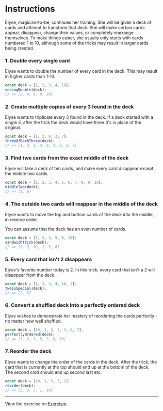 # Instructions

Elyse, magician-to-be, continues her training. She will be given a deck of cards and attempt to transform that deck. She will make certain cards appear, disappear, change their values, or completely rearrange themselves. To make things easier, she usually only starts with cards numbered 1 to 10, although some of the tricks may result in larger cards being created.

### 1. Double every single card

Elyse wants to double the number of every card in the deck. This may result in higher cards than 1-10.

```js
const deck = [1, 2, 3, 4, 10];
seeingDouble(deck);
// => [2, 4, 6, 8, 20]
```

### 2. Create multiple copies of every 3 found in the deck

Elyse wants to triplicate every 3 found in the deck. If a deck started with a single 3, after the trick the deck would have three 3's in place of the original.

```js
const deck = [1, 3, 9, 3, 7];
threeOfEachThree(deck);
// => [1, 3, 3, 3, 9, 3, 3, 3, 7]
```

### 3. Find two cards from the exact middle of the deck

Elyse will take a deck of ten cards, and make every card disappear except the middle two cards.

```js
const deck = [1, 2, 3, 4, 5, 6, 7, 8, 9, 10];
middleTwo(deck);
// => [5, 6]
```

### 4. The outside two cards will reappear in the middle of the deck

Elyse wants to move the top and bottom cards of the deck into the middle, in reverse order.

You can assume that the deck has an even number of cards.

```js
const deck = [1, 2, 3, 5, 6, 10];
sandwichTrick(deck);
// => [2, 3, 10, 1, 5, 6]
```

### 5. Every card that isn't 2 disappears

Elyse's favorite number today is 2. In this trick, every card that isn't a 2 will disappear from the deck.

```js
const deck = [1, 2, 3, 4, 10, 2];
twoIsSpecial(deck);
// => [2, 2]
```

### 6. Convert a shuffled deck into a perfectly ordered deck

Elyse wishes to demonstrate her mastery of reordering the cards perfectly - no matter how well shuffled.

```js
const deck = [10, 1, 5, 3, 2, 8, 7];
perfectlyOrdered(deck);
// => [1, 2, 3, 5, 7, 8, 10]
```

### 7. Reorder the deck

Elyse wants to change the order of the cards in the deck. After the trick, the card that is currently at the top should end up at the bottom of the deck. The second card should end up second last etc.

```js
const deck = [10, 1, 5, 3, 2];
reorder(deck);
// => [2, 3, 5, 1, 10]
```

---

View the exercise on [Exercism](https://exercism.org/tracks/javascript/exercises/elyses-transformative-enchantments).
